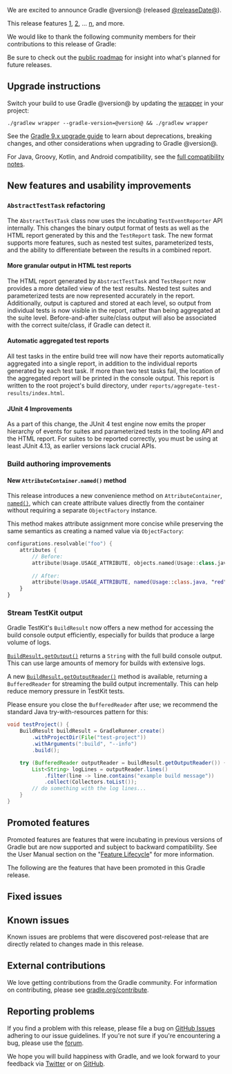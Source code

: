 <meta property="og:image" content="https://gradle.org/images/releases/gradle-default.png" />
<meta property="og:type"  content="article" />
<meta property="og:title" content="Gradle @version@ Release Notes" />
<meta property="og:site_name" content="Gradle Release Notes">
<meta property="og:description" content="We are excited to announce Gradle @version@.">
<meta name="twitter:card" content="summary_large_image">
<meta name="twitter:site" content="@gradle">
<meta name="twitter:creator" content="@gradle">
<meta name="twitter:title" content="Gradle @version@ Release Notes">
<meta name="twitter:description" content="We are excited to announce Gradle @version@.">
<meta name="twitter:image" content="https://gradle.org/images/releases/gradle-default.png">

We are excited to announce Gradle @version@ (released [@releaseDate@](https://gradle.org/releases/)).

This release features [1](), [2](), ... [n](), and more.

<!-- 
Include only their name, impactful features should be called out separately below.
 [Some person](https://github.com/some-person)

 THIS LIST SHOULD BE ALPHABETIZED BY [PERSON NAME] - the docs:updateContributorsInReleaseNotes task will enforce this ordering, which is case-insensitive.
-->

We would like to thank the following community members for their contributions to this release of Gradle:

Be sure to check out the [public roadmap](https://roadmap.gradle.org) for insight into what's planned for future releases.

## Upgrade instructions

Switch your build to use Gradle @version@ by updating the [wrapper](userguide/gradle_wrapper.html) in your project:

```text
./gradlew wrapper --gradle-version=@version@ && ./gradlew wrapper
```

See the [Gradle 9.x upgrade guide](userguide/upgrading_version_9.html#changes_@baseVersion@) to learn about deprecations, breaking changes, and other considerations when upgrading to Gradle @version@.

For Java, Groovy, Kotlin, and Android compatibility, see the [full compatibility notes](userguide/compatibility.html).   

## New features and usability improvements

<!-- Do not add breaking changes or deprecations here! Add them to the upgrade guide instead. -->

<!--

================== TEMPLATE ==============================

<a name="FILL-IN-KEY-AREA"></a>
### FILL-IN-KEY-AREA improvements

<<<FILL IN CONTEXT FOR KEY AREA>>>
Example:
> The [configuration cache](userguide/configuration_cache.html) improves build performance by caching the result of
> the configuration phase. Using the configuration cache, Gradle can skip the configuration phase entirely when
> nothing that affects the build configuration has changed.

#### FILL-IN-FEATURE
> HIGHLIGHT the use case or existing problem the feature solves
> EXPLAIN how the new release addresses that problem or use case
> PROVIDE a screenshot or snippet illustrating the new feature, if applicable
> LINK to the full documentation for more details

To embed videos, use the macros below. 
You can extract the URL from YouTube by clicking the "Share" button. 
For Wistia, contact Gradle's Video Team.
@youtube(Summary,6aRM8lAYyUA?si=qeXDSX8_8hpVmH01)@
@wistia(Summary,a5izazvgit)@

================== END TEMPLATE ==========================


==========================================================
ADD RELEASE FEATURES BELOW
vvvvvvvvvvvvvvvvvvvvvvvvvvvvvvvvvvvvvvvvvvvvvvvvvvvvvvvvvv -->

<a name="abstract-test-task-refactoring"></a>
### `AbstractTestTask` refactoring

The `AbstractTestTask` class now uses the incubating `TestEventReporter` API internally.
This changes the binary output format of tests as well as the HTML report generated by this and the `TestReport` task.
The new format supports more features, such as nested test suites, parameterized tests, and the ability to
differentiate between the results in a combined report.

#### More granular output in HTML test reports
The HTML report generated by `AbstractTestTask` and `TestReport` now provides a more detailed view of the test results.
Nested test suites and parameterized tests are now represented accurately in the report. Additionally, output is captured
and stored at each level, so output from individual tests is now visible in the report, rather than being aggregated at 
the suite level. Before-and-after suite/class output will also be associated with the correct suite/class, if Gradle can 
detect it.

#### Automatic aggregated test reports
All test tasks in the entire build tree will now have their reports automatically aggregated into a single report,
in addition to the individual reports generated by each test task. If more than two test tasks fail, the location of
the aggregated report will be printed in the console output. This report is written to the root project's build
directory, under `reports/aggregate-test-results/index.html`.

#### JUnit 4 Improvements
As a part of this change, the JUnit 4 test engine now emits the proper hierarchy of events for suites and 
parameterized tests in the tooling API and the HTML report. For suites to be reported correctly, you must be using at
least JUnit 4.13, as earlier versions lack crucial APIs.

<a name="build-authoring"></a>
### Build authoring improvements

#### New `AttributeContainer.named()` method

This release introduces a new convenience method on `AttributeContainer`, [`named()`](javadoc/org/gradle/api/attributes/AttributeContainer.html#named(java.lang.Class,java.lang.String)), which can create attribute values directly from the container without requiring a separate `ObjectFactory` instance.

This method makes attribute assignment more concise while preserving the same semantics as creating a named value via `ObjectFactory`:

```kotlin
configurations.resolvable("foo") {
    attributes {
        // Before: 
        attribute(Usage.USAGE_ATTRIBUTE, objects.named(Usage::class.java, "red"))
        
        // After:
        attribute(Usage.USAGE_ATTRIBUTE, named(Usage::class.java, "red"))
    }
}
```

<a name="stream-testkit-output"></a>
### Stream TestKit output

Gradle TestKit's `BuildResult` now offers a new method for accessing the build console output efficiently, especially for builds that produce a large volume of logs.

[`BuildResult.getOutput()`](javadoc/org/gradle/testkit/runner/BuildResult.html#getOutput())
returns a `String` with the full build console output.
This can use large amounts of memory for builds with extensive logs.

A new 
[`BuildResult.getOutputReader()`](javadoc/org/gradle/testkit/runner/BuildResult.html#getOutput())
method is available, returning a `BufferedReader` for streaming the build output incrementally.
This can help reduce memory pressure in TestKit tests.

Please ensure you close the `BufferedReader` after use; we recommend the standard Java try-with-resources pattern for this:

```java
void testProject() {
    BuildResult buildResult = GradleRunner.create()
        .withProjectDir(File("test-project"))
        .withArguments(":build", "--info")
        .build();

    try (BufferedReader outputReader = buildResult.getOutputReader()) {
        List<String> logLines = outputReader.lines()
            .filter(line -> line.contains("example build message"))
            .collect(Collectors.toList());
        // do something with the log lines...
    }
}
```

<!-- ^^^^^^^^^^^^^^^^^^^^^^^^^^^^^^^^^^^^^^^^^^^^^^^^^^^^^
ADD RELEASE FEATURES ABOVE
==========================================================

-->

## Promoted features

Promoted features are features that were incubating in previous versions of Gradle but are now supported and subject to backward compatibility.
See the User Manual section on the "[Feature Lifecycle](userguide/feature_lifecycle.html)" for more information.

The following are the features that have been promoted in this Gradle release.

<!--
### Example promoted
-->

## Fixed issues

<!--
This section will be populated automatically
-->

## Known issues

Known issues are problems that were discovered post-release that are directly related to changes made in this release.

<!--
This section will be populated automatically
-->

## External contributions

We love getting contributions from the Gradle community. For information on contributing, please see [gradle.org/contribute](https://gradle.org/contribute).

## Reporting problems

If you find a problem with this release, please file a bug on [GitHub Issues](https://github.com/gradle/gradle/issues) adhering to our issue guidelines.
If you're not sure if you're encountering a bug, please use the [forum](https://discuss.gradle.org/c/help-discuss).

We hope you will build happiness with Gradle, and we look forward to your feedback via [Twitter](https://twitter.com/gradle) or on [GitHub](https://github.com/gradle).
